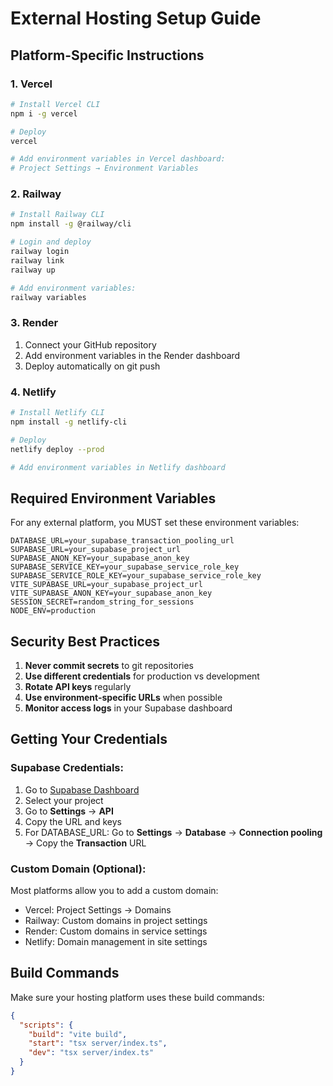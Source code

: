 # External Hosting Setup Guide

## Platform-Specific Instructions

### 1. Vercel
```bash
# Install Vercel CLI
npm i -g vercel

# Deploy
vercel

# Add environment variables in Vercel dashboard:
# Project Settings → Environment Variables
```

### 2. Railway
```bash
# Install Railway CLI
npm install -g @railway/cli

# Login and deploy
railway login
railway link
railway up

# Add environment variables:
railway variables
```

### 3. Render
1. Connect your GitHub repository
2. Add environment variables in the Render dashboard
3. Deploy automatically on git push

### 4. Netlify
```bash
# Install Netlify CLI
npm install -g netlify-cli

# Deploy
netlify deploy --prod

# Add environment variables in Netlify dashboard
```

## Required Environment Variables

For any external platform, you MUST set these environment variables:

```
DATABASE_URL=your_supabase_transaction_pooling_url
SUPABASE_URL=your_supabase_project_url
SUPABASE_ANON_KEY=your_supabase_anon_key
SUPABASE_SERVICE_KEY=your_supabase_service_role_key
SUPABASE_SERVICE_ROLE_KEY=your_supabase_service_role_key
VITE_SUPABASE_URL=your_supabase_project_url
VITE_SUPABASE_ANON_KEY=your_supabase_anon_key
SESSION_SECRET=random_string_for_sessions
NODE_ENV=production
```

## Security Best Practices

1. **Never commit secrets** to git repositories
2. **Use different credentials** for production vs development
3. **Rotate API keys** regularly
4. **Use environment-specific URLs** when possible
5. **Monitor access logs** in your Supabase dashboard

## Getting Your Credentials

### Supabase Credentials:
1. Go to [Supabase Dashboard](https://supabase.com/dashboard)
2. Select your project
3. Go to **Settings** → **API**
4. Copy the URL and keys
5. For DATABASE_URL: Go to **Settings** → **Database** → **Connection pooling** → Copy the **Transaction** URL

### Custom Domain (Optional):
Most platforms allow you to add a custom domain:
- Vercel: Project Settings → Domains
- Railway: Custom domains in project settings  
- Render: Custom domains in service settings
- Netlify: Domain management in site settings

## Build Commands

Make sure your hosting platform uses these build commands:

```json
{
  "scripts": {
    "build": "vite build",
    "start": "tsx server/index.ts",
    "dev": "tsx server/index.ts"
  }
}
```